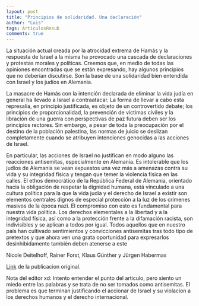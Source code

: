 ```yaml
---
layout: post
title: "Principios de solidaridad. Una declaración"
author: "Luis"
tags: ArticulosResub
comments: true
---
```


La situación actual creada por la atrocidad extrema de Hamás y la respuesta de Israel a la misma ha provocado una cascada de declaraciones y protestas morales y políticas. Creemos que, en medio de todas las opiniones encontradas que se están expresando, hay algunos principios que no deberían discutirse. Son la base de una solidaridad bien entendida con Israel y los judíos en Alemania.


La masacre de Hamás con la intención declarada de eliminar la vida judía en general ha llevado a Israel a contraatacar. La forma de llevar a cabo esta represalia, en principio justificada, es objeto de un controvertido debate; los principios de proporcionalidad, la prevención de víctimas civiles y la libración de una guerra con perspectivas de paz futura deben ser los principios rectores. Sin embargo, a pesar de toda la preocupación por el destino de la población palestina, las normas de juicio se deslizan completamente cuando se atribuyen intenciones genocidas a las acciones de Israel.

En particular, las acciones de Israel no justifican en modo alguno las reacciones antisemitas, especialmente en Alemania. Es intolerable que los judíos de Alemania se vean expuestos una vez más a amenazas contra su vida y su integridad física y tengan que temer la violencia física en las calles. El ethos democrático de la República Federal de Alemania, orientado hacia la obligación de respetar la dignidad humana, está vinculado a una cultura política para la que la vida judía y el derecho de Israel a existir son elementos centrales dignos de especial protección a la luz de los crímenes masivos de la época nazi. El compromiso con esto es fundamental para nuestra vida política. Los derechos elementales a la libertad y a la integridad física, así como a la protección frente a la difamación racista, son indivisibles y se aplican a todos por igual. Todos aquellos que en nuestro país han cultivado sentimientos y convicciones antisemitas tras todo tipo de pretextos y que ahora ven una grata oportunidad para expresarlos desinhibidamente también deben atenerse a este

Nicole Deitelhoff, Rainer Forst, Klaus Günther y Jürgen Habermas


[Link](https://www.normativeorders.net/2023/grundsatze-der-solidaritat/) de la publicacion original. 

Nota del editor xd: Intento entender el punto del articulo, pero siento un miedo entre las palabras y se trata de no ser tomados como antisemitas. El problema es que terminan justificando el accionar de Israel y su violacion a los derechos humanos y el derecho internacional. 